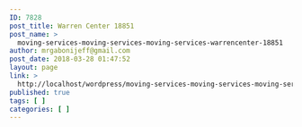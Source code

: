 ```yaml
---
ID: 7828
post_title: Warren Center 18851
post_name: >
  moving-services-moving-services-moving-services-warrencenter-18851
author: mrgabonijeff@gmail.com
post_date: 2018-03-28 01:47:52
layout: page
link: >
  http://localhost/wordpress/moving-services-moving-services-moving-services-warrencenter-18851/
published: true
tags: [ ]
categories: [ ]
---
```

